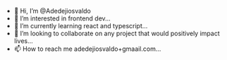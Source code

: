 - 👋 Hi, I’m @Adedejiosvaldo
- 👀 I’m interested in frontend dev...
- 🌱 I’m currently learning  react and typescript...
- 💞️ I’m looking to collaborate on any project that would positively impact lives...
- 📫 How to reach me adedejiosvaldo+gmaail.com...

<!---
Adedejiosvaldo/Adedejiosvaldo is a ✨ special ✨ repository because its `README.md` (this file) appears on your GitHub profile.
You can click the Preview link to take a look at your changes.
--->
